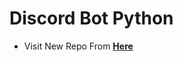 # Discord Bot Python

* Visit New Repo From [**Here**](https://github.com/Aryan-1337/discord-bot-python)
